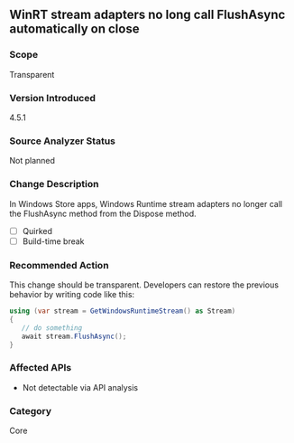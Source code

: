 ## WinRT stream adapters no long call FlushAsync automatically on close

### Scope
Transparent

### Version Introduced
4.5.1

### Source Analyzer Status
Not planned

### Change Description
In Windows Store apps, Windows Runtime stream adapters no longer call the FlushAsync method from the Dispose method.

- [ ] Quirked
- [ ] Build-time break

### Recommended Action
This change should be transparent. Developers can restore the previous behavior by writing code like this:

```csharp
using (var stream = GetWindowsRuntimeStream() as Stream)
{
   // do something
   await stream.FlushAsync();
}
```

### Affected APIs
* Not detectable via API analysis

### Category
Core

<!-- breaking change id: 47 -->
